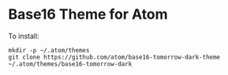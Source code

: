 # Base16 Theme for Atom

To install:

```
mkdir -p ~/.atom/themes
git clone https://github.com/atom/base16-tomorrow-dark-theme ~/.atom/themes/base16-tomorrow-dark
```
